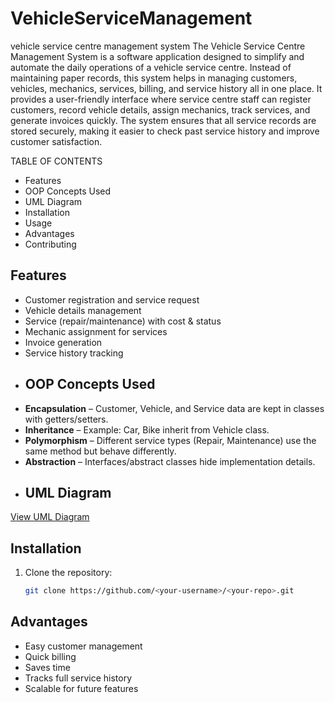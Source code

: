 # VehicleServiceManagement
vehicle service centre management system
The Vehicle Service Centre Management System is a software application designed to simplify and automate the daily operations of a vehicle service centre. Instead of maintaining paper records, this system helps in managing customers, vehicles, mechanics, services, billing, and service history all in one place.
It provides a user-friendly interface where service centre staff can register customers, record vehicle details, assign mechanics, track services, and generate invoices quickly. The system ensures that all service records are stored securely, making it easier to check past service history and improve customer satisfaction.

TABLE OF CONTENTS
- Features
- OOP Concepts Used
- UML Diagram
- Installation
- Usage
- Advantages
- Contributing
## Features
- Customer registration and service request
- Vehicle details management
- Service (repair/maintenance) with cost & status
- Mechanic assignment for services
- Invoice generation
- Service history tracking
- ## OOP Concepts Used
- **Encapsulation** – Customer, Vehicle, and Service data are kept in classes with getters/setters.
- **Inheritance** – Example: Car, Bike inherit from Vehicle class.
- **Polymorphism** – Different service types (Repair, Maintenance) use the same method but behave differently.
- **Abstraction** – Interfaces/abstract classes hide implementation details.
- ## UML Diagram
[View UML Diagram](images/uml-diagram.png)


## Installation
1. Clone the repository:
   ```bash
   git clone https://github.com/<your-username>/<your-repo>.git
## Advantages
- Easy customer management
- Quick billing
- Saves time
- Tracks full service history
- Scalable for future features
